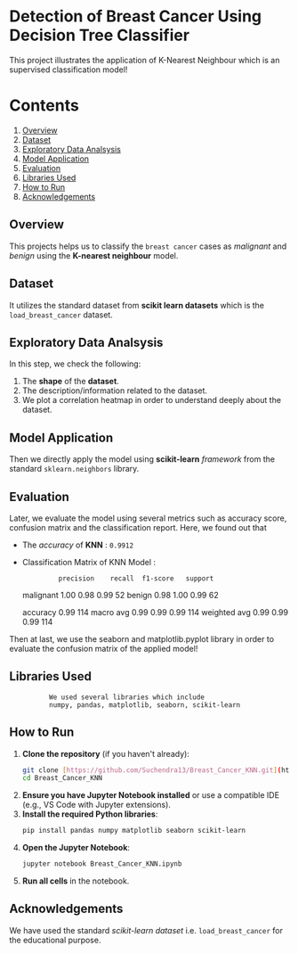 # Detection of Breast Cancer Using Decision Tree Classifier
 This project illustrates the application of K-Nearest Neighbour which is an supervised classification model!

# Contents
1. [Overview](#overview)
2. [Dataset](#dataset)
3. [Exploratory Data Analsysis](#exploratory-data-analysis)
4. [Model Application](#model-application)
5. [Evaluation](#evaluation)
6. [Libraries Used](#libraries-used)
7. [How to Run](#how-to-run)
8. [Acknowledgements](#acknowledgements)

## Overview
 This projects helps us to classify the `breast cancer` cases as *malignant* and *benign* using the **K-nearest neighbour** model.

## Dataset
 It utilizes the standard dataset from **scikit learn datasets** which is the `load_breast_cancer` dataset.

## Exploratory Data Analsysis
 In this step, we check the following:
1. The **shape** of the **dataset**.
2. The description/information related to the dataset.
3. We plot a correlation heatmap in order to understand deeply about the dataset.

## Model Application
 Then we directly apply the model using **scikit-learn** *framework* from the standard `sklearn.neighbors` library.

## Evaluation
 Later, we evaluate the model using several metrics such as accuracy score, confusion matrix and the classification report.
Here, we found out that

* The *accuracy* of **KNN** : `0.9912`

* Classification Matrix of KNN Model :
  
               precision    recall  f1-score   support

    malignant       1.00      0.98      0.99        52
       benign       0.98      1.00      0.99        62

     accuracy                           0.99       114
    macro avg       0.99      0.99      0.99       114
 weighted avg       0.99      0.99      0.99       114

Then at last, we use the seaborn and matplotlib.pyplot library in order to evaluate the confusion matrix of the applied model!

## Libraries Used
              We used several libraries which include
              numpy, pandas, matplotlib, seaborn, scikit-learn

## How to Run 
1.  **Clone the repository** (if you haven't already):
    ```bash
    git clone [https://github.com/Suchendra13/Breast_Cancer_KNN.git](https://github.com/Suchendra13/Breast_Cancer_KNN.git)
    cd Breast_Cancer_KNN
    ```
2.  **Ensure you have Jupyter Notebook installed** or use a compatible IDE (e.g., VS Code with Jupyter extensions).
3.  **Install the required Python libraries**:
    ```bash
    pip install pandas numpy matplotlib seaborn scikit-learn
    ```
4.  **Open the Jupyter Notebook**:
    ```bash
    jupyter notebook Breast_Cancer_KNN.ipynb
    ```
5.  **Run all cells** in the notebook.

## Acknowledgements
 We have used the standard *scikit-learn dataset* i.e. `load_breast_cancer` for the educational purpose.
